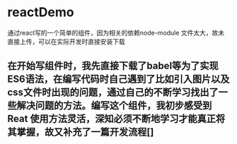 # reactDemo
通过react写的一个简单的组件，因为相关的依赖node-module 文件太大，故未直接上传，可以在实际开发时直接安装下载

## 在开始写组件时，我先直接下载了babel等为了实现ES6语法，在编写代码时自己遇到了比如引入图片以及css文件时出现的问题，通过自己的不断学习找出了一些解决问题的方法。编写这个组件，我初步感受到 Reat 使用方法灵活，深知必须不断地学习才能真正将其掌握，故又补充了一篇开发流程[]
